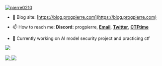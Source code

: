 <p align="left"> 
<a href="https://github.com/pierre0210" target="blank"><img src="https://img.shields.io/github/followers/pierre0210?style=for-the-badge" alt="pierre0210"/></a>
</p>

- 📝 Blog site: [https://blog.progpierre.com](https://blog.progpierre.com)

- 📫 How to reach me: **Discord:** progpierre, <a href="mailto:pierrechiang0210@gmail.com">**Email**</a>, <a href="https://twitter.com/pierre_0210">**Twitter**</a>, <a href="https://ctftime.org/user/153314">**CTFtime**</a>

- 🔎 Currently working on AI model security project and practicing ctf

<a href="https://github.com/pierre0210">
  <img src="https://skillicons.dev/icons?i=js,ts,go,py,c,cpp,nodejs,express,react,linux,git,github,docker" />
</a>
<br></br>
<a href="https://github.com/pierre0210">
  <img src="http://github-profile-summary-cards.vercel.app/api/cards/repos-per-language?username=pierre0210&theme=solarized_dark" />
  <img src="http://github-profile-summary-cards.vercel.app/api/cards/stats?username=pierre0210&theme=solarized_dark" />
</a>
